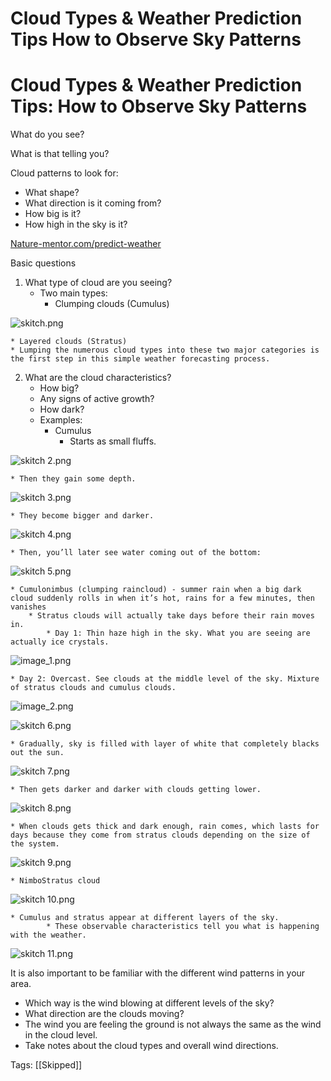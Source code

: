 # Cloud Types & Weather Prediction Tips How to Observe Sky Patterns

# Cloud Types & Weather Prediction Tips: How to Observe Sky Patterns

What do you see?

What is that telling you?

Cloud patterns to look for:

- What shape?
- What direction is it coming from?
- How big is it?
- How high in the sky is it?

[Nature-mentor.com/predict-weather](http://nature-mentor.com/predict-weather)

Basic questions

1. What type of cloud are you seeing?
   - Two main types:
      - Clumping clouds (Cumulus)

![skitch.png](Cloud%20Types%20&%20Weather%20Prediction%20Tips%20How%20to%20Observe%20Sky%20Patterns.assets/skitch.png)

```other
* Layered clouds (Stratus)
* Lumping the numerous cloud types into these two major categories is the first step in this simple weather forecasting process.
```

2. What are the cloud characteristics?
   - How big?
   - Any signs of active growth?
   - How dark?
   - Examples:
      - Cumulus
         - Starts as small fluffs.

![skitch 2.png](Cloud%20Types%20&%20Weather%20Prediction%20Tips%20How%20to%20Observe%20Sky%20Patterns.assets/skitch%202.png)

```other
* Then they gain some depth.
```

![skitch 3.png](Cloud%20Types%20&%20Weather%20Prediction%20Tips%20How%20to%20Observe%20Sky%20Patterns.assets/skitch%203.png)

```other
* They become bigger and darker.
```

![skitch 4.png](Cloud%20Types%20&%20Weather%20Prediction%20Tips%20How%20to%20Observe%20Sky%20Patterns.assets/skitch%204.png)

```other
* Then, you’ll later see water coming out of the bottom:
```

![skitch 5.png](Cloud%20Types%20&%20Weather%20Prediction%20Tips%20How%20to%20Observe%20Sky%20Patterns.assets/skitch%205.png)

```other
* Cumulonimbus (clumping raincloud) - summer rain when a big dark cloud suddenly rolls in when it’s hot, rains for a few minutes, then vanishes
	* Stratus clouds will actually take days before their rain moves in.
		* Day 1: Thin haze high in the sky. What you are seeing are actually ice crystals.
```

![image_1.png](Cloud%20Types%20&%20Weather%20Prediction%20Tips%20How%20to%20Observe%20Sky%20Patterns.assets/image_1.png)

```other
* Day 2: Overcast. See clouds at the middle level of the sky. Mixture of stratus clouds and cumulus clouds.
```

![image_2.png](Cloud%20Types%20&%20Weather%20Prediction%20Tips%20How%20to%20Observe%20Sky%20Patterns.assets/image_2.png)

![skitch 6.png](Cloud%20Types%20&%20Weather%20Prediction%20Tips%20How%20to%20Observe%20Sky%20Patterns.assets/skitch%206.png)

```other
* Gradually, sky is filled with layer of white that completely blacks out the sun.
```

![skitch 7.png](Cloud%20Types%20&%20Weather%20Prediction%20Tips%20How%20to%20Observe%20Sky%20Patterns.assets/skitch%207.png)

```other
* Then gets darker and darker with clouds getting lower.
```

![skitch 8.png](Cloud%20Types%20&%20Weather%20Prediction%20Tips%20How%20to%20Observe%20Sky%20Patterns.assets/skitch%208.png)

```other
* When clouds gets thick and dark enough, rain comes, which lasts for days because they come from stratus clouds depending on the size of the system.
```

![skitch 9.png](Cloud%20Types%20&%20Weather%20Prediction%20Tips%20How%20to%20Observe%20Sky%20Patterns.assets/skitch%209.png)

```other
* NimboStratus cloud
```

![skitch 10.png](Cloud%20Types%20&%20Weather%20Prediction%20Tips%20How%20to%20Observe%20Sky%20Patterns.assets/skitch%2010.png)

```other
* Cumulus and stratus appear at different layers of the sky.
		* These observable characteristics tell you what is happening with the weather.
```

![skitch 11.png](Cloud%20Types%20&%20Weather%20Prediction%20Tips%20How%20to%20Observe%20Sky%20Patterns.assets/skitch%2011.png)

It is also important to be familiar with the different wind patterns in your area.

- Which way is the wind blowing at different levels of the sky?
- What direction are the clouds moving?
- The wind you are feeling the ground is not always the same as the wind in the cloud level.
- Take notes about the cloud types and overall wind directions.

Tags: [[Skipped]]

